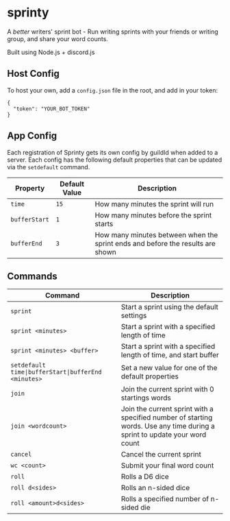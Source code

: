 # sprinty
A *better* writers' sprint bot - Run writing sprints with your friends or writing group, and share your word counts.

Built using Node.js + discord.js

## Host Config
To host your own, add a `config.json` file in the root, and add in your token:
```
{
  "token": "YOUR_BOT_TOKEN"
}
```

## App Config
Each registration of Sprinty gets its own config by guildId when added to a server. Each config has the following default properties that can be updated via the `setdefault` command.

|Property|Default Value|Description|
|---|---|---|
|`time`|`15`|How many minutes the sprint will run|
|`bufferStart`|`1`|How many minutes before the sprint starts|
|`bufferEnd`|`3`|How many minutes between when the sprint ends and before the results are shown|

## Commands
|Command|Description|
|---|---|
|`sprint`|Start a sprint using the default settings|
|`sprint <minutes>`|Start a sprint with a specified length of time|
|`sprint <minutes> <buffer>`|Start a sprint with a specified length of time, and start buffer|
|`setdefault time\|bufferStart\|bufferEnd <minutes>`|Set a new value for one of the default properties|
|`join`|Join the current sprint with 0 startings words|
|`join <wordcount>`|Join the current sprint with a specified number of starting words. Use any time during a sprint to update your word count|
|`cancel`|Cancel the current sprint|
|`wc <count>`|Submit your final word count |
|`roll`|Rolls a D6 dice|
|`roll d<sides>`|Rolls an n-sided dice|
|`roll <amount>d<sides>`|Rolls a specified number of n-sided die|